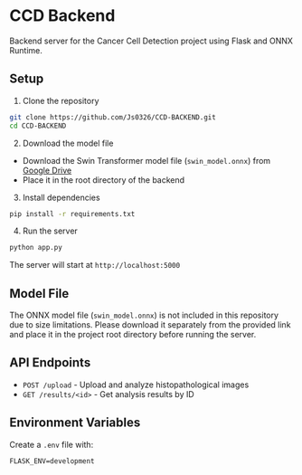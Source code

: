 # CCD Backend

Backend server for the Cancer Cell Detection project using Flask and ONNX Runtime.

## Setup

1. Clone the repository
```bash
git clone https://github.com/Js0326/CCD-BACKEND.git
cd CCD-BACKEND
```

2. Download the model file
- Download the Swin Transformer model file (`swin_model.onnx`) from [Google Drive](your-drive-link)
- Place it in the root directory of the backend

3. Install dependencies
```bash
pip install -r requirements.txt
```

4. Run the server
```bash
python app.py
```

The server will start at `http://localhost:5000`

## Model File
The ONNX model file (`swin_model.onnx`) is not included in this repository due to size limitations. Please download it separately from the provided link and place it in the project root directory before running the server.

## API Endpoints

- `POST /upload` - Upload and analyze histopathological images
- `GET /results/<id>` - Get analysis results by ID

## Environment Variables
Create a `.env` file with:
```
FLASK_ENV=development
``` 